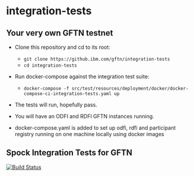 # integration-tests


## Your very own GFTN testnet

* Clone this repository and cd to its root:
  * `git clone https://github.ibm.com/gftn/integration-tests`
  * `cd integration-tests`

* Run docker-compose against the integration test suite:
  * `docker-compose -f src/test/resources/deployment/docker/docker-compose-ci-integration-tests.yaml up`

* The tests will run, hopefully pass.
* You will have an ODFI and RDFI GFTN instances running.  

* docker-compose.yaml is added to set up odfi, rdfi and participant registry running on one machine locally using docker images


## Spock Integration Tests for GFTN

[![Build Status](https://travis.ibm.com/gftn/integration-tests.svg?token=QUdYcSEpKprUxsFBpz8s&branch=master)](https://travis.ibm.com/gftn/integration-tests)

